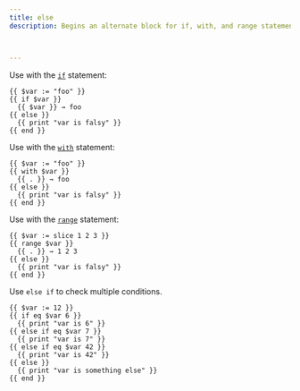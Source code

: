 ```yaml
---
title: else
description: Begins an alternate block for if, with, and range statements.



---
```


Use with the [`if`] statement:

```go-html-template
{{ $var := "foo" }}
{{ if $var }}
  {{ $var }} → foo
{{ else }}
  {{ print "var is falsy" }}
{{ end }}
```

Use with the [`with`] statement:

```go-html-template
{{ $var := "foo" }}
{{ with $var }}
  {{ . }} → foo
{{ else }}
  {{ print "var is falsy" }}
{{ end }}
```

Use with the [`range`] statement:

```go-html-template
{{ $var := slice 1 2 3 }}
{{ range $var }}
  {{ . }} → 1 2 3 
{{ else }}
  {{ print "var is falsy" }}
{{ end }}
```

Use `else if` to check multiple conditions.

```go-html-template
{{ $var := 12 }}
{{ if eq $var 6 }}
  {{ print "var is 6" }}
{{ else if eq $var 7 }}
  {{ print "var is 7" }}
{{ else if eq $var 42 }}
  {{ print "var is 42" }}
{{ else }}
  {{ print "var is something else" }}
{{ end }}
```



[`if`]: /functions/go-template/if/
[`with`]: /functions/go-template/with/
[`range`]: /functions/go-template/range/
